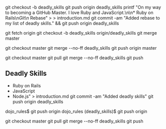 git checkout -b deadly_skills
git push origin deadly_skills
printf "On my way to becoming a GitHub Master. I love Ruby and JavaScript.\n\n* Ruby on Rails\n*Git\n* Rebase" > > introduction.md
git commit -am "Added rebase to my list of deadly skills." && git push origin deadly_skills

git fetch origin
git checkout -b deadly_skills origin/deadly_skills
git merge master

git checkout master
git merge --no-ff deadly_skills
git push origin master

git checkout master
git pull
git merge --no-ff deadly_skills
git push

## Deadly Skills

* Ruby on Rails
* JavaScript
* Node.js" > introduction.md
git commit -am "Added deadly skills"
git push origin deadly_skills

dojo_rules$ git push origin
dojo_rules (deadly_skills)$ git push origin

git checkout master
git pull
git merge --no-ff deadly_skills
git push
